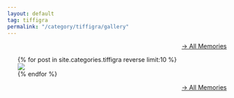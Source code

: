 ```yaml
---
layout: default
tag: tiffigra
permalink: "/category/tiffigra/gallery"
---
```


<style>
.memories {text-align: right;}
.memories > .post-meta {text-align: right;}
</style>

<div class="memories">
    <a class="post-meta" href="/category/tiffigra/memories">→ All Memories</a>
</div>
<ul>
{% for post in site.categories.tiffigra reverse limit:10 %}
    <br>
    <a href="{{post.url}}">
        <picture>
            <source srcset="{{post.img}}" media="(min-width: 800px)">
            <img src="{{post.img}}">
        </picture>
    </a>
    <br>
{% endfor %}
</ul>
<div class="memories">
    <a class="post-meta" href="/category/tiffigra/memories">→ All Memories</a>
</div>